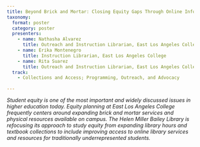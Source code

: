 ```yaml
---
title: Beyond Brick and Mortar: Closing Equity Gaps Through Online Information Literacy Instruction 
taxonomy:
  format: poster
  category: poster
  presenters:
    - name: Nathasha Alvarez
      title: Outreach and Instruction Librarian, East Los Angeles College
    - name: Erika Montenegro
      title: Instruction Librarian, East Los Angeles College
    - name: Rita Suarez
      title: Outreach and Instruction Librarian, East Los Angeles College 
  track:
    - Collections and Access; Programming, Outreach, and Advocacy
 
---
```

_Student equity is one of the most important and widely discussed issues in higher education today. Equity planning at East Los Angeles College frequently centers around expanding brick and mortar services and physical resources available on campus. The Helen Miller Bailey Library is refocusing its approach to study equity from expanding library hours and textbook collections to include improving access to online library services and resources for traditionally underrepresented students._